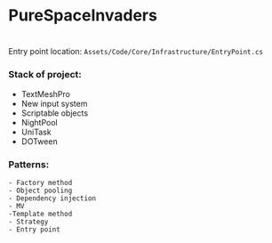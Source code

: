# PureSpaceInvaders
#
Entry point location: ```Assets/Code/Core/Infrastructure/EntryPoint.cs```

### __Stack of project:__
   + TextMeshPro
   + New input system
   + Scriptable objects
   + NightPool
   + UniTask
   + DOTween

### ____Patterns:____ 
    - Factory method
    - Object pooling
    - Dependency injection
    - MV
    -Template method
    - Strategy
    - Entry point
